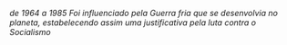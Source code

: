 *de 1964 a 1985*
*Foi influenciado pela Guerra fria que se desenvolvia no planeta, estabelecendo assim uma justificativa pela luta contra o Socialismo*
